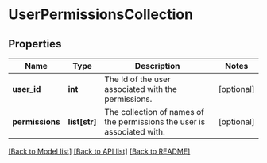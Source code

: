 # UserPermissionsCollection

## Properties
Name | Type | Description | Notes
------------ | ------------- | ------------- | -------------
**user_id** | **int** | The Id of the user associated with the permissions. | [optional] 
**permissions** | **list[str]** | The collection of names of the permissions the user is associated with. | [optional] 

[[Back to Model list]](../README.md#documentation-for-models) [[Back to API list]](../README.md#documentation-for-api-endpoints) [[Back to README]](../README.md)


